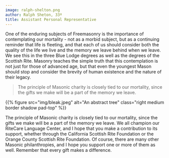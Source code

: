 ```yaml
---
image: ralph-shelton.png
author: Ralph Sheton, 33º
title: Assistant Personal Representative
---
```


One of the enduring subjects of Freemasonry is the importance of contemplating our mortality - not as a morbid subject, but as a continuing reminder that life is fleeting, and that each of us should consider both the quality of the life we live and the memory we leave behind when we leave. We see this in the three Blue Lodge degrees as well as the degrees of the Scottish Rite. Masonry teaches the simple truth that this contemplation is not just for those of advanced age, but that even the youngest Mason should stop and consider the brevity of human existence and the nature of their legacy.

> The principle of Masonic charity is closely tied to our mortality, since the gifts we make will be a part of the memory we leave.

{{% figure src="img/bleak.jpeg" alt="An abstract tree" class="right medium border shadow pad-top" %}} 

The principle of Masonic charity is closely tied to our mortality, since the gifts we make will be a part of the memory we leave. We all champion our RiteCare Language Center, and I hope that you make a contribution to its support, whether through the California Scottish Rite Foundation or the Orange County Scottish Rite Foundation. Of course, there are many other Masonic philanthropies, and I hope you support one or more of them as well. Remember that every gift makes a difference.